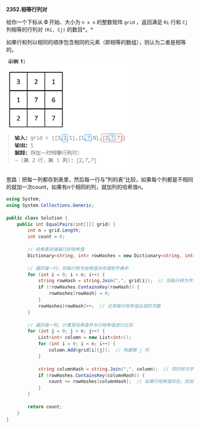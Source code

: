 **2352.相等行列对**

给你一个下标从 **0** 开始、大小为 `n x n` 的整数矩阵 `grid` ，返回满足 `Ri` 行和 `Cj` 列相等的行列对 `(Ri, Cj)` 的数目*。*

如果行和列以相同的顺序包含相同的元素（即相等的数组），则认为二者是相等的。

![QQ_1737448766033](./相等行列对.assets/QQ_1737448766033.png)

思路：把每一列都存到表里，然后每一行与“列的表”比较，如果每个列都是不相同的就加一次count，如果有n个相同的列，就加列的哈希值n。

```c#
using System;
using System.Collections.Generic;

public class Solution {
    public int EqualPairs(int[][] grid) {
        int n = grid.Length;
        int count = 0;

        // 哈希表存储每行的哈希值
        Dictionary<string, int> rowHashes = new Dictionary<string, int>();

        // 遍历每一行，将每行转为哈希值并存储到字典中
        for (int i = 0; i < n; i++) {
            string rowHash = string.Join(",", grid[i]);  // 将每行转为字符串
            if (!rowHashes.ContainsKey(rowHash)) {
                rowHashes[rowHash] = 0;
            }
            rowHashes[rowHash]++;  // 记录每行哈希值出现的次数
        }

        // 遍历每一列，计算其哈希值并与行哈希值进行比较
        for (int j = 0; j < n; j++) {
            List<int> column = new List<int>();
            for (int i = 0; i < n; i++) {
                column.Add(grid[i][j]);  // 构建第 j 列
            }

            string columnHash = string.Join(",", column);  // 将列转为字符串
            if (rowHashes.ContainsKey(columnHash)) {
                count += rowHashes[columnHash];  // 如果行哈希值存在，则加上相应的数量
            }
        }

        return count;
    }
}

```

